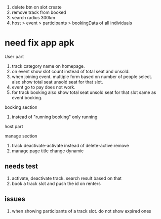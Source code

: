 1. delete btn on slot create
2. remove track from booked
3. search radius 300km
4. host > event > participants > bookingData of all individuals

# need fix app apk

User part

1. track category name on homepage.
2. on event show slot count instead of total seat and unsold.
3. when joining event. multiple form based on number of people select. also show total seat unsold seat for that slot.
4. event go to pay does not work.
5. for track booking also show total seat unsold seat for that slot same as event booking.

booking section

1. instead of "running booking" only running

host part

manage section

1. track deactivate-activate instead of delete-active remove
2. manage page title change dynamic

## needs test

1. activate, deactivate track. search result based on that
2. book a track slot and push the id on renters

## issues

1. when showing participants of a track slot. do not show expired ones
